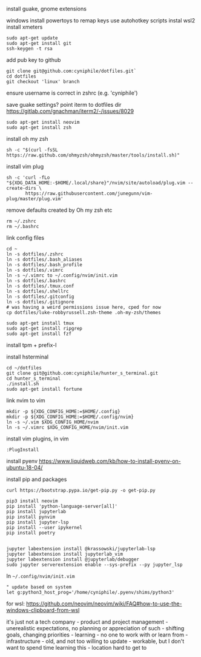 install guake, gnome extensions

windows install powertoys to remap keys
use autohotkey scripts
instal wsl2
install xmeters


```
sudo apt-get update
sudo apt-get install git
ssh-keygen -t rsa
```

add pub key to github

```
git clone git@github.com:cyniphile/dotfiles.git`
cd dotfiles
git checkout 'linux' branch
```
ensure username is correct in zshrc (e.g. 'cyniphile')

save guake settings?
    point iterm to dotfiles dir
    https://gitlab.com/gnachman/iterm2/-/issues/8029

```
sudo apt-get install neovim
sudo apt-get install zsh
```
install oh my zsh
```
sh -c "$(curl -fsSL https://raw.github.com/ohmyzsh/ohmyzsh/master/tools/install.sh)"
```
install vim plug
```
sh -c 'curl -fLo "${XDG_DATA_HOME:-$HOME/.local/share}"/nvim/site/autoload/plug.vim --create-dirs \
       https://raw.githubusercontent.com/junegunn/vim-plug/master/plug.vim'
```
 
remove defaults created by Oh my zsh etc
```
rm ~/.zshrc
rm ~/.bashrc
```

link config files
```
cd ~
ln -s dotfiles/.zshrc
ln -s dotfiles/.bash_aliases
ln -s dotfiles/.bash_profile
ln -s dotfiles/.vimrc
ln -s ~/.vimrc to ~/.config/nvim/init.vim
ln -s dotfiles/.bashrc
ln -s dotfiles/.tmux.conf
ln -s dotfiles/.shellrc
ln -s dotfiles/.gitconfig
ln -s dotfiles/.gitignore
# was having a weird permissions issue here, cped for now
cp dotfiles/luke-robbyrussell.zsh-theme .oh-my-zsh/themes

sudo apt-get install tmux
sudo apt-get install ripgrep
sudo apt-get install fzf

```

install tpm + prefix-I

install hsterminal
```
cd ~/dotfiles
git clone git@github.com:cyniphile/hunter_s_terminal.git
cd hunter_s_terminal
./install.sh
sudo apt-get install fortune
```

link nvim to vim
```
mkdir -p ${XDG_CONFIG_HOME:=$HOME/.config}
mkdir -p ${XDG_CONFIG_HOME:=$HOME/.config/nvim}
ln -s ~/.vim $XDG_CONFIG_HOME/nvim
ln -s ~/.vimrc $XDG_CONFIG_HOME/nvim/init.vim
```

install vim plugins, in vim
```
:PlugInstall
```


install pyenv
https://www.liquidweb.com/kb/how-to-install-pyenv-on-ubuntu-18-04/

install pip and packages
```
curl https://bootstrap.pypa.io/get-pip.py -o get-pip.py

pip3 install neovim
pip install 'python-language-server[all]'
pip install jupyterlab
pip install pynvim
pip install jupyter-lsp
pip install --user ipykernel
pip install poetry


jupyter labextension install @krassowski/jupyterlab-lsp   
jupyter labextension install jupyterlab_vim
jupyter labextension install @jupyterlab/debugger
sudo jupyter serverextension enable --sys-prefix --py jupyter_lsp

```

In `~/.config/nvim/init.vim`
```
" update based on system
let g:python3_host_prog='/home/cyniphile/.pyenv/shims/python3'
```



for wsl:
https://github.com/neovim/neovim/wiki/FAQ#how-to-use-the-windows-clipboard-from-wsl


it's just not a tech company
    - product and project management
        - unerealistic expectations, no planning or appreciation of such
        - shifting goals, changing priorities
    - learning
        - no one to work with or learn from
    - infrastructure
        - old, and not too willing to update
        - workable, but I don't want to spend time learning this
    - location hard to get to
